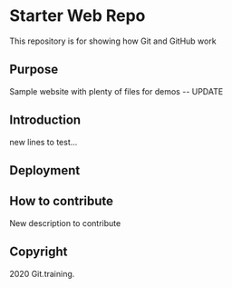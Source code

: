# Starter Web Repo

This repository is for showing how Git and GitHub work

## Purpose

Sample website with plenty of files for demos -- UPDATE

## Introduction

new lines to test...

## Deployment

## How to contribute

New description to contribute

## Copyright

2020 Git.training.